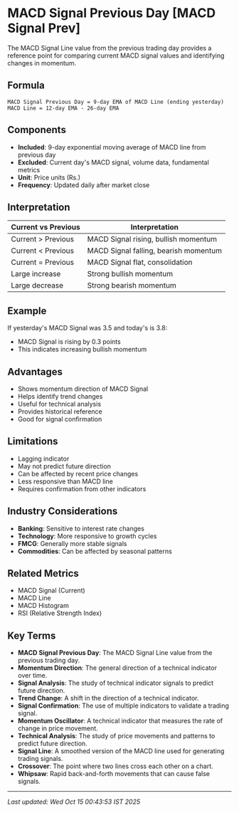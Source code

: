 # MACD Signal Previous Day [MACD Signal Prev]

The MACD Signal Line value from the previous trading day provides a reference point for comparing current MACD signal values and identifying changes in momentum.

## Formula
```text
MACD Signal Previous Day = 9-day EMA of MACD Line (ending yesterday)
MACD Line = 12-day EMA - 26-day EMA
```

## Components
- **Included**: 9-day exponential moving average of MACD line from previous day
- **Excluded**: Current day's MACD signal, volume data, fundamental metrics
- **Unit**: Price units (Rs.)
- **Frequency**: Updated daily after market close

## Interpretation
| Current vs Previous | Interpretation |
|---------------------|----------------|
| Current > Previous | MACD Signal rising, bullish momentum |
| Current < Previous | MACD Signal falling, bearish momentum |
| Current = Previous | MACD Signal flat, consolidation |
| Large increase | Strong bullish momentum |
| Large decrease | Strong bearish momentum |

## Example
If yesterday's MACD Signal was 3.5 and today's is 3.8:
- MACD Signal is rising by 0.3 points
- This indicates increasing bullish momentum

## Advantages
- Shows momentum direction of MACD Signal
- Helps identify trend changes
- Useful for technical analysis
- Provides historical reference
- Good for signal confirmation

## Limitations
- Lagging indicator
- May not predict future direction
- Can be affected by recent price changes
- Less responsive than MACD line
- Requires confirmation from other indicators

## Industry Considerations
- **Banking**: Sensitive to interest rate changes
- **Technology**: More responsive to growth cycles
- **FMCG**: Generally more stable signals
- **Commodities**: Can be affected by seasonal patterns

## Related Metrics
- MACD Signal (Current)
- MACD Line
- MACD Histogram
- RSI (Relative Strength Index)

## Key Terms
- **MACD Signal Previous Day**: The MACD Signal Line value from the previous trading day.
- **Momentum Direction**: The general direction of a technical indicator over time.
- **Signal Analysis**: The study of technical indicator signals to predict future direction.
- **Trend Change**: A shift in the direction of a technical indicator.
- **Signal Confirmation**: The use of multiple indicators to validate a trading signal.
- **Momentum Oscillator**: A technical indicator that measures the rate of change in price movement.
- **Technical Analysis**: The study of price movements and patterns to predict future direction.
- **Signal Line**: A smoothed version of the MACD line used for generating trading signals.
- **Crossover**: The point where two lines cross each other on a chart.
- **Whipsaw**: Rapid back-and-forth movements that can cause false signals.

---
*Last updated: Wed Oct 15 00:43:53 IST 2025*
